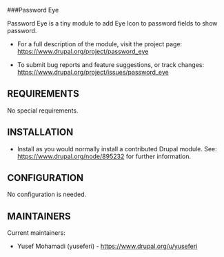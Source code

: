###Password Eye

Password Eye is a tiny module to add Eye Icon to password fields to show password.

 * For a full description of the module, visit the project page:
   https://www.drupal.org/project/password_eye

 * To submit bug reports and feature suggestions, or track changes:
   https://www.drupal.org/project/issues/password_eye


## REQUIREMENTS

No special requirements.


## INSTALLATION

 * Install as you would normally install a contributed Drupal module.
   See: https://www.drupal.org/node/895232 for further information.


## CONFIGURATION

No configuration is needed.


## MAINTAINERS

Current maintainers:
 * Yusef Mohamadi (yuseferi) - https://www.drupal.org/u/yuseferi
